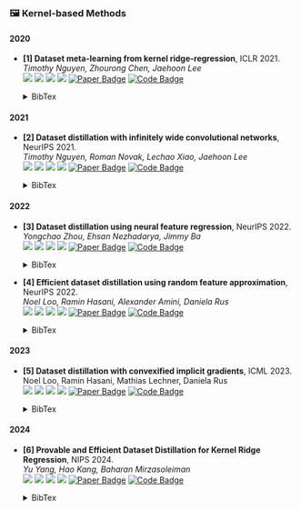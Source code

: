 ### 🖼️ Kernel-based Methods

#### 2020

- **[1] Dataset meta-learning from kernel ridge-regression**, ICLR 2021.   
   *Timothy Nguyen, Zhourong Chen, Jaehoon Lee*   
  ![](https://img.shields.io/badge/KIP-blue) ![](https://img.shields.io/badge/Image_Classification-green)  ![](https://img.shields.io/badge/Kernel_Methods-red) ![](https://img.shields.io/badge/Dataset_Distillation-orange)
  <a href="https://openreview.net/forum?id=l-PrrQrK0QR"><img src="https://img.shields.io/badge/ICLR-Paper-%23D2691E?logo=ICLR" alt="Paper Badge"></a>
  <a href="https://github.com/google/neural-tangents"><img src="https://img.shields.io/badge/GitHub-Code-brightgreen?logo=github" alt="Code Badge"></a>

    <details> <summary>BibTex</summary>


    ```bibtex
        @inproceedings{
        nguyen2021dataset,
        title={Dataset Meta-Learning from Kernel Ridge-Regression},
        author={Timothy Nguyen and Zhourong Chen and Jaehoon Lee},
        booktitle={International Conference on Learning Representations},
        year={2021},
        url={https://openreview.net/forum?id=l-PrrQrK0QR}
    }

</details> 

#### 2021

- **[2] Dataset distillation with infinitely wide convolutional networks**, NeurIPS 2021.   
  *Timothy Nguyen, Roman Novak, Lechao Xiao, Jaehoon Lee*   
  ![](https://img.shields.io/badge/LS-blue) ![](https://img.shields.io/badge/Image_Classification-green)  ![](https://img.shields.io/badge/Kernel_Methods-red) ![](https://img.shields.io/badge/Dataset_Distillation-orange)
  <a href="https://papers.neurips.cc/paper/2021/file/299a23a2291e2126b91d54f3601ec162-Paper.pdf"><img src="https://img.shields.io/badge/NIPS-Paper-%23D2691E?logo=arXiv" alt="Paper Badge"></a>
  <a href="https://github.com/google/neural-tangents"><img src="https://img.shields.io/badge/GitHub-Code-brightgreen?logo=github" alt="Code Badge"></a>

    <details> <summary>BibTex</summary>


    ```bibtex
    @article{nguyen2021dataset,
      title={Dataset distillation with infinitely wide convolutional networks},
      author={Nguyen, Timothy and Novak, Roman and Xiao, Lechao and Lee, Jaehoon},
      journal={Advances in Neural Information Processing Systems},
      volume={34},
      pages={5186--5198},
      year={2021}
    }

</details> 

#### 2022

- **[3] Dataset distillation using neural feature regression**, NeurIPS 2022.   
  *Yongchao Zhou, Ehsan Nezhadarya, Jimmy Ba*   
  ![](https://img.shields.io/badge/FRePo-blue) ![](https://img.shields.io/badge/Image_Classification-green)  ![](https://img.shields.io/badge/Kernel_Methods-red) ![](https://img.shields.io/badge/Dataset_Distillation-orange)
  <a href="https://proceedings.neurips.cc/paper_files/paper/2022/file/3fe2a777282299ecb4f9e7ebb531f0ab-Supplemental-Conference.pdf"><img src="https://img.shields.io/badge/NIPS-Paper-%23D2691E?logo=arXiv" alt="Paper Badge"></a>
  <a href="https://github.com/yongchaoz/FRePo"><img src="https://img.shields.io/badge/GitHub-Code-brightgreen?logo=github" alt="Code Badge"></a>

    <details> <summary>BibTex</summary>


    ```bibtex
    @article{zhou2022dataset,
      title={Dataset distillation using neural feature regression},
      author={Zhou, Yongchao and Nezhadarya, Ehsan and Ba, Jimmy},
      journal={Advances in Neural Information Processing Systems},
      volume={35},
      pages={9813--9827},
      year={2022}
    }
    

</details> 

- **[4] Efficient dataset distillation using random feature approximation**, NeurIPS 2022.   
  *Noel Loo, Ramin Hasani, Alexander Amini, Daniela Rus*   
  ![](https://img.shields.io/badge/RFAD-blue)  ![](https://img.shields.io/badge/Image_Classification-green)  ![](https://img.shields.io/badge/Kernel_Methods-red) ![](https://img.shields.io/badge/Dataset_Distillation-orange)
  <a href="https://proceedings.neurips.cc/paper_files/paper/2022/file/5a28f46993c19f428f482cc59db40870-Paper-Conference.pdf"><img src="https://img.shields.io/badge/NIPS-Paper-%23D2691E?logo=arXiv" alt="Paper Badge"></a>
  <a href="https://github.com/yolky/RFAD"><img src="https://img.shields.io/badge/GitHub-Code-brightgreen?logo=github" alt="Code Badge"></a>
  
    <details> <summary>BibTex</summary>


    ```bibtex
    @article{loo2022efficient,
      title={Efficient dataset distillation using random feature approximation},
      author={Loo, Noel and Hasani, Ramin and Amini, Alexander and Rus, Daniela},
      journal={Advances in Neural Information Processing Systems},
      volume={35},
      pages={13877--13891},
      year={2022}
    }

</details> 

#### 2023

- **[5] Dataset distillation with convexified implicit gradients**, ICML 2023.   
  Noel Loo, Ramin Hasani, Mathias Lechner, Daniela Rus  
  ![](https://img.shields.io/badge/RCIG-blue) ![](https://img.shields.io/badge/Image_Classification-green)  ![](https://img.shields.io/badge/Kernel_Methods-red) ![](https://img.shields.io/badge/Dataset_Distillation-orange)
  <a href="https://proceedings.mlr.press/v202/loo23a/loo23a.pdf"><img src="https://img.shields.io/badge/ICML-Paper-%23D2691E?logo=arXiv" alt="Paper Badge"></a>
  <a href="https://github.com/yolky/RCIG"><img src="https://img.shields.io/badge/GitHub-Code-brightgreen?logo=github" alt="Code Badge"></a>

    <details> <summary>BibTex</summary>


    ```bibtex
    @inproceedings{loo2023dataset,
      title={Dataset distillation with convexified implicit gradients},
      author={Loo, Noel and Hasani, Ramin and Lechner, Mathias and Rus, Daniela},
      booktitle={International Conference on Machine Learning},
      pages={22649--22674},
      year={2023},
      organization={PMLR}
    }

</details> 

#### 2024

- **[6] Provable and Efficient Dataset Distillation for Kernel Ridge Regression**, NIPS 2024.   
  *Yu Yang, Hao Kang, Baharan Mirzasoleiman*   
  ![](https://img.shields.io/badge/KRR-blue) ![](https://img.shields.io/badge/Image_Classification-green)  ![](https://img.shields.io/badge/Kernel_Methods-red) ![](https://img.shields.io/badge/Dataset_Distillation-orange)
  <a href="https://openreview.net/pdf?id=WI2VpcBdnd"><img src="https://img.shields.io/badge/NIPS-Paper-%23D2691E?logo=arXiv" alt="Paper Badge"></a> <a href="https://github.com/Trustworthy-ML-Lab/provable-efficient-dataset-distill-KRR"><img src="https://img.shields.io/badge/GitHub-Code-brightgreen?logo=github" alt="Code Badge"></a>
  
    <details> <summary>BibTex</summary>


    ```bibtex
    @inproceedings{chenprovable,
      title={Provable and Efficient Dataset Distillation for Kernel Ridge Regression},
      author={Chen, Yilan and Huang, Wei and Weng, Tsui-Wei},
      booktitle={The Thirty-eighth Annual Conference on Neural Information Processing Systems}
    }

</details> 



